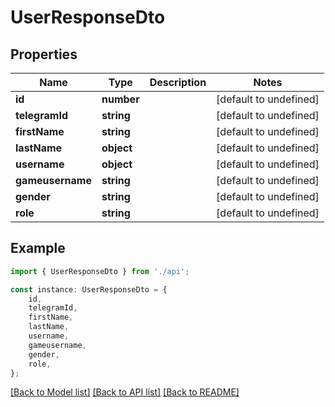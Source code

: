 # UserResponseDto


## Properties

Name | Type | Description | Notes
------------ | ------------- | ------------- | -------------
**id** | **number** |  | [default to undefined]
**telegramId** | **string** |  | [default to undefined]
**firstName** | **string** |  | [default to undefined]
**lastName** | **object** |  | [default to undefined]
**username** | **object** |  | [default to undefined]
**gameusername** | **string** |  | [default to undefined]
**gender** | **string** |  | [default to undefined]
**role** | **string** |  | [default to undefined]

## Example

```typescript
import { UserResponseDto } from './api';

const instance: UserResponseDto = {
    id,
    telegramId,
    firstName,
    lastName,
    username,
    gameusername,
    gender,
    role,
};
```

[[Back to Model list]](../README.md#documentation-for-models) [[Back to API list]](../README.md#documentation-for-api-endpoints) [[Back to README]](../README.md)

